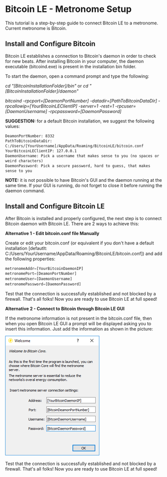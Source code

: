 # Bitcoin LE - Metronome Setup

This tutorial is a step-by-step guide to connect Bitcoin LE to a metronome. Current metronome is Bitcoin.

## Install and Configure Bitcoin

Bitcoin LE establishes a connection to Bitcoin's daemon in order to check for new beats.
After installing Bitcoin in your computer, the daemon executable (bitcoind.exe) is present in the installation bin folder.

To start the daemon, open a command prompt and type the following:

*cd "[BitcoinInstallationFolder]/bin"* or *cd "[BitcoinInstallationFolder]/daemon"*

*bitcoind -rpcport=[DeamonPortNumber] -datadir=[PathToBitcoinDataDir] -rpcallowip=[YourBitcoinLEClientIP] -server=1 -rest=1 -rpcuser=[DaemonUsername] -rpcpassword=[DaemonPassword]*

**SUGGESTION:** for a default Bitcoin installation, we suggest the following values:
```
DeamonPortNumber: 8332
PathToBitcoinDataDir: C:/Users/[YourUsername]/AppData/Roaming/BitcoinLE/bitcoin.conf
YourBitcoinLEClientIP: 127.0.0.1
DaemonUsername: Pick a username that makes sense to you (no spaces or weird characters)
DaemonPassword: Pick a secure password, hard to guess, that makes sense to you
```

**NOTE:** it is not possible to have Bitcoin's GUI and the daemon running at the same time. If your GUI is running, do not forget to close it before running the daemon command.

## Install and Configure Bitcoin LE

After Bitcoin is installed and properly configured, the next step is to connect Bitcoin daemon with Bitcoin LE.
There are 2 ways to achieve this:

**Alternative 1 - Edit bitcoin.conf file Manually**

Create or edit your bitcoin.conf (or equivalent if you don't have a default installation [defautlt: C:/Users/YourUsername/AppData/Roaming/BitcoinLE/bitcoin.conf]) and add the following properties:

```javascript
metronomeAddr=[YourBitcoinDaemonIP]
metronomePort=[DeamonPortNumber]
metronomeUser=[DaemonUsername]
metronomePassword=[DaemonPassword]
```

Test that the connection is successfully established and not blocked by a firewall.
That's all folks! Now you are ready to use Bitcoin LE at full speed!

**Alternative 2 - Connect to Bitcoin through Bitcoin LE GUI**

If the metronome information is not present in the bitcoin.conf file, then when you open Bitcoin LE GUI a prompt will be displayed asking you to insert this information. Just add the information as shown in the picture:

<img src="metronome_setup_gui.png" />

Test that the connection is successfully established and not blocked by a firewall.
That's all folks! Now you are ready to use Bitcoin LE at full speed!

